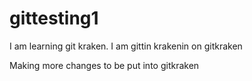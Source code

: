 # gittesting1

I am learning git kraken. I am gittin krakenin on gitkraken

Making more changes to be put into gitkraken
